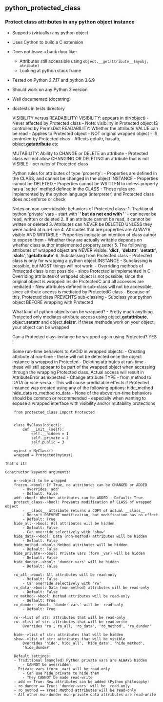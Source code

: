 ## python_protected_class
### Protect class attributes in any python object instance

- Supports (virtually) any python object
- Uses Cython to build a C extension
- Does not leave a back door like:
    - Attributes still accessible using ```object.__getattribute__(myobj, atribute)```
    - Looking at python stack frame
- Tested on Python 2.7.17 and python 3.6.9
- Should work on any Python 3 version
- Well documented (docstring)
- doctests in tests directory




    VISIBILITY versus READABILITY:
        VISIBILITY: appears in dir(object)
            - Never affected by Protected class
            - Note: visibility in Protected object IS controlled by PermsDict
        READABILITY: Whether the attribute VALUE can be read
            - Applies to Protected object - NOT original wrapped object
            - IS controled by Protected clsas
            - Affects getattr, hasattr, object.__getattribute__ etc

    MUTABILITY: Ability to CHANGE or DELETE an attribute
        - Protected class will not allow CHANGING OR DELETING an attribute
          that is not VISIBLE - per rules of Protected class

    Python rules for attributes of type 'property':
        - Properties are defined in the CLASS, and cannot be changed
            in the object INSTANCE
        - Properties cannot be DELETED
        - Properties cannot be WRITTEN to unless property has a 'setter' method
            defined in the CLASS
        - These rules are implemented by the python language (interpreter)
            and Protected class does not enforce or check

    Notes on non-overrideable behaviors of Protected class:
        1. Traditional python 'private' vars - start with '__' but do not
           end with '__' - can never be read, written or deleted
        2. If an attribute cannot be read, it cannot be written or deleted
        3. Attributes can NEVER be DELETED UNLESS they were added at run-time
        4. Attributes that are properties are ALWAYS visible AND WRITABLE
            - Properties indicate an intention of class author to expose them
            - Whether they are actually writable depends on whether class
              author implemented property.setter
        5. The following attributes of wrapped object are NEVER visible:
             '__dict__', '__delattr__', '__setattr__', '__slots__',
             '__getattribute__'
        6. Subclassing from Protected class
            - Protected class is only for wrapping a python object INSTANCE
            - Subclassing is possible, but MOST things will not work:
                - Overriding methods of Protected class is
                  not possible - since Protected is implemented in C
                - Overriding attributes of wrapped object is not possible,
                  since the original object is wrapped inside ProtectedC
                  and all accesses are mediated
                - New attributes defined in sub-class will not be accessible,
                  since attribute access is mediated by ProtectedC class
            - Because of this, Protected class PREVENTS sub-classing
            - Subclass your python object BEFORE wrapping with Protected

    What kind of python objects can be wrapped?
        - Pretty much anything. Protected only mediates attribute access
          using object.__getattribute__, object.__setattr__ and
          object.__delatr__. If these methods work on your object,
          your object can be wrapped

    Can a Protected class instance be wrapped again using Protected?
        YES !

    Some run-time behaviors to AVOID in wrapped objects:
        - Creating attribute at run-time - these will not be detected
          once the object instance is wrapped in Protected
        - Deleting attributes at run-time - these will still appear
          to be part of the wrapped object when accessing through the
          wrapping Protected class. Actual access will result in
          AttributeError as expected
        - Change attribute TYPE - from method to DATA or vice-versa
            - This will cause predictable effects if Protected
              instance was created using any of the following options:
                  hide_method
                  hide_data
                  ro_method
                  ro_data
        - None of the above run-time behaviors should be common or
          recommended - especially when wanting to expose a wrapped
          interface with visibility and/or mutability protections




```
    from protected_class import Protected
    

    class MyClass(object):
        def __init__(self):
            self.__hidden = 1
            self._private = 2
            self.public = 3

    myinst = MyClass()
    wrapped = Protected(myinst)
```

    That's it!

    Constructor keyword arguments:

        o-->object to be wrapped
        frozen-->bool: If True, no attributes can be CHANGED or ADDED
            - Overrides 'add'
            - Default: False
        add-->bool: Whether attributes can be ADDED - Default: True
        protect_class-->bool: Prevents modification of CLASS of wrapped object
            - __class__ attribute returns a COPY of actual __class__
            - Doesn't PREVENT modification, but modification has no effect
            - Default: True
        hide_all-->bool: All attributes will be hidden
            - Default: False
            - Can override selectively with 'show'
        hide_data-->bool: Data (non-method) attributes will be hidden
            - Default: False
        hide_method-->bool: Method attributes will be hidden
            - Default: False
        hide_private-->bool: Private vars (form _var) will be hidden
            - Default: False
        hide_dunder-->bool: 'dunder-vars' will be hidden
            - Default: False

        ro_all-->bool: All attributes will be read-only
            - Default: False
            - Can override selectively with 'rw'
        ro_data-->bool: Data (non-method) attributes will be read-only
            - Default: False
        ro_method-->bool: Method attributes will be read-only
            - Default: True
        ro_dunder-->bool: 'dunder-vars' will be  read-only
            - Default: True

        ro-->list of str: attributes that will be read-only
        rw-->list of str: attributes that will be read-write
            Overrides 'ro', ro_all, 'ro_data', 'ro_method', 'ro_dunder'

        hide-->list of str: attributes that will be hidden
        show-->list of str: attributes that will be visible
            Overrides 'hide', hide_all', 'hide_data', 'hide_method',
            'hide_dunder'

        Default settings:
        - Traditional (mangled) Python private vars are ALWAYS hidden
            - CANNOT be overridden
        - Private vars (form _var) will be read-only
            - Can use hide_private to hide them
            - They CANNOT be made read-write
        - add == True: New attributes can be added (Python philosophy)
        - ro_dunder == True: 'dunder-vars' will be  read-only
        - ro_method == True: Method attributes will be read-only
        - All other non-dunder non-private data attributes are read-write



